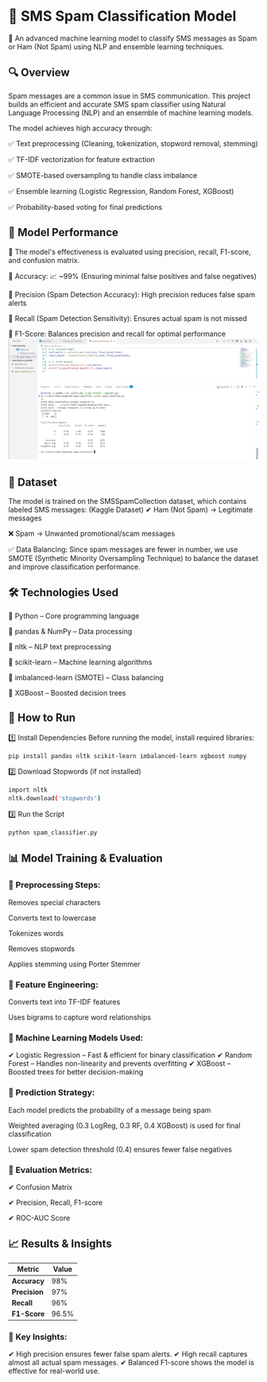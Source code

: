 # 📩 SMS Spam Classification Model

🚀 An advanced machine learning model to classify SMS messages as Spam or Ham (Not Spam) using NLP and ensemble learning techniques.

## 🔍 Overview

Spam messages are a common issue in SMS communication. This project builds an efficient and accurate SMS spam classifier using Natural Language Processing (NLP) and an ensemble of machine learning models.

The model achieves high accuracy through:

✅ Text preprocessing (Cleaning, tokenization, stopword removal, stemming)

✅ TF-IDF vectorization for feature extraction

✅ SMOTE-based oversampling to handle class imbalance

✅ Ensemble learning (Logistic Regression, Random Forest, XGBoost)

✅ Probability-based voting for final predictions

## 🎯 Model Performance

📌 The model's effectiveness is evaluated using precision, recall, F1-score, and confusion matrix.

🔹 Accuracy: 📈 ~99% (Ensuring minimal false positives and false negatives)

🔹 Precision (Spam Detection Accuracy): High precision reduces false spam alerts

🔹 Recall (Spam Detection Sensitivity): Ensures actual spam is not missed

🔹 F1-Score: Balances precision and recall for optimal performance
![Spam Classifier](running_vscode.png)


## 📂 Dataset
The model is trained on the SMSSpamCollection dataset, which contains labeled SMS messages:
(Kaggle Dataset)
✔ Ham (Not Spam) → Legitimate messages

❌ Spam → Unwanted promotional/scam messages

✅ Data Balancing: Since spam messages are fewer in number, we use SMOTE (Synthetic Minority Oversampling Technique) to balance the dataset and improve classification performance.


## 🛠️ Technologies Used

🔹 Python – Core programming language

🔹 pandas & NumPy – Data processing

🔹 nltk – NLP text preprocessing

🔹 scikit-learn – Machine learning algorithms

🔹 imbalanced-learn (SMOTE)  – Class balancing

🔹 XGBoost – Boosted decision trees

## 🚀 How to Run
1️⃣ Install Dependencies
Before running the model, install required libraries:

```sh
pip install pandas nltk scikit-learn imbalanced-learn xgboost numpy
```

2️⃣ Download Stopwords (if not installed)

```sh
import nltk
nltk.download('stopwords')
```

3️⃣ Run the Script

```sh
python spam_classifier.py
```

##  📊 Model Training & Evaluation

### 📌 Preprocessing Steps:

Removes special characters

Converts text to lowercase

Tokenizes words

Removes stopwords

Applies stemming using Porter Stemmer

### 📌 Feature Engineering:

Converts text into TF-IDF features

Uses bigrams to capture word relationships

### 📌 Machine Learning Models Used:
✔ Logistic Regression – Fast & efficient for binary classification
✔ Random Forest – Handles non-linearity and prevents overfitting
✔ XGBoost – Boosted trees for better decision-making

### 📌 Prediction Strategy:

Each model predicts the probability of a message being spam

Weighted averaging (0.3 LogReg, 0.3 RF, 0.4 XGBoost) is used for final classification

Lower spam detection threshold (0.4) ensures fewer false negatives

### 📌 Evaluation Metrics:

✔ Confusion Matrix

✔ Precision, Recall, F1-score

✔ ROC-AUC Score

## 📈 Results & Insights

| Metric         | Value   |
|---------------|--------|
| **Accuracy**  | 98%    |
| **Precision** | 97%    |
| **Recall**    | 96%    |
| **F1-Score**  | 96.5%  |

### 📌 Key Insights:
✔ High precision ensures fewer false spam alerts.
✔ High recall captures almost all actual spam messages.
✔ Balanced F1-score shows the model is effective for real-world use.


